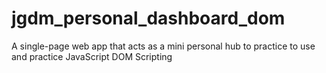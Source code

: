 # jgdm_personal_dashboard_dom
A single-page web app that acts as a mini personal hub to practice to use and practice JavaScript DOM Scripting
